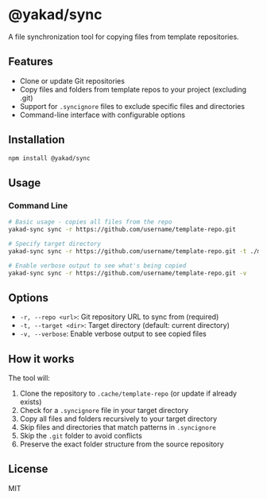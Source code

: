 # @yakad/sync

A file synchronization tool for copying files from template repositories.

## Features

-   Clone or update Git repositories
-   Copy files and folders from template repos to your project (excluding .git)
-   Support for `.syncignore` files to exclude specific files and directories
-   Command-line interface with configurable options

## Installation

```bash
npm install @yakad/sync
```

## Usage

### Command Line

```bash
# Basic usage - copies all files from the repo
yakad-sync sync -r https://github.com/username/template-repo.git

# Specify target directory
yakad-sync sync -r https://github.com/username/template-repo.git -t ./my-project

# Enable verbose output to see what's being copied
yakad-sync sync -r https://github.com/username/template-repo.git -v
```

## Options

-   `-r, --repo <url>`: Git repository URL to sync from (required)
-   `-t, --target <dir>`: Target directory (default: current directory)
-   `-v, --verbose`: Enable verbose output to see copied files

## How it works

The tool will:

1. Clone the repository to `.cache/template-repo` (or update if already exists)
2. Check for a `.syncignore` file in your target directory
3. Copy all files and folders recursively to your target directory
4. Skip files and directories that match patterns in `.syncignore`
5. Skip the `.git` folder to avoid conflicts
6. Preserve the exact folder structure from the source repository

## License

MIT

